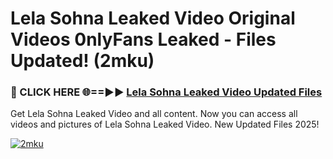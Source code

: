 # Lela Sohna Leaked Video Original Videos 0nlyFans Leaked - Files Updated! (2mku)

<h3>🔴 CLICK HERE 🌐==►► <a href="https://tinyurl.com/x26r9saj" rel="nofollow">Lela Sohna Leaked Video Updated Files</a></h3>

Get Lela Sohna Leaked Video and all content. Now you can access all videos and pictures of Lela Sohna Leaked Video. New Updated Files 2025!

[![2mku](https://i.imgur.com/LkgZPqh.gif)](https://tinyurl.com/x26r9saj)
